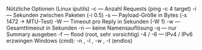 




Nützliche Optionen (Linux iputils)
-c <count> — Anzahl Requests (ping -c 4 target)
-i <interval> — Sekunden zwischen Paketen (-i 0.5)
-s <size> — Payload-Größe in Bytes (-s 1472 → MTU-Test)
-W <timeout> — Timeout pro Reply in Sekunden (-W 1)
-w <deadline> — Gesamttimeout in Sekunden
-n — keine Namensauflösung
-q — nur Summary ausgeben
-f — flood (root, sehr vorsichtig)
-4 / -6 — IPv4 / IPv6 erzwingen
Windows (cmd):
-n <count>, -l <size>, -w <timeout-ms>, -t (endlos)
 
